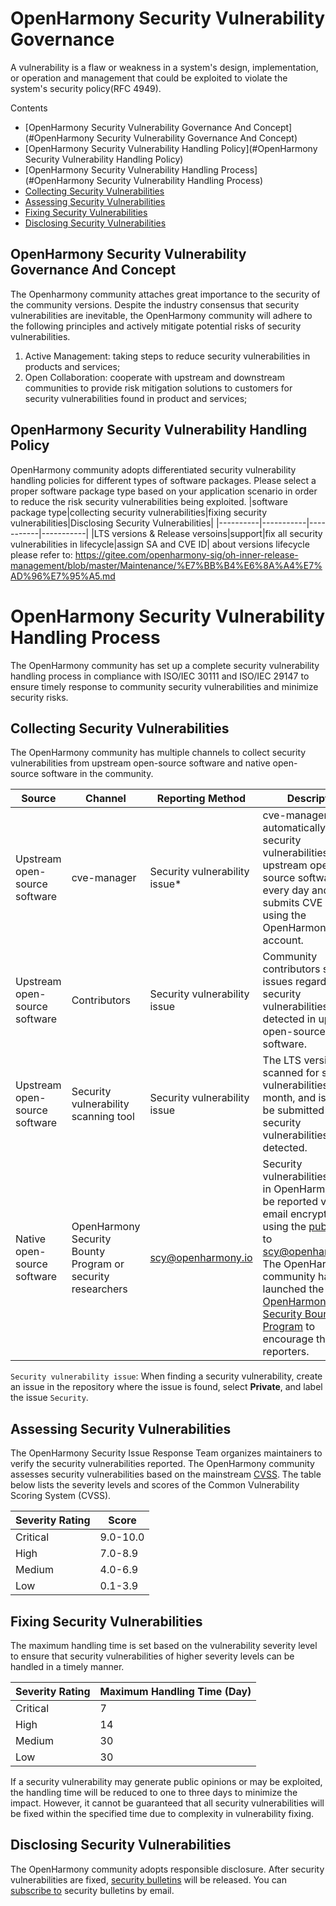 # OpenHarmony Security Vulnerability Governance

A vulnerability is a flaw or weakness in a system's design, implementation, or operation and management that could be exploited to violate the system's security policy(RFC 4949).

 Contents

+ [OpenHarmony Security Vulnerability Governance And Concept](#OpenHarmony Security Vulnerability Governance And Concept)
+ [OpenHarmony Security Vulnerability Handling Policy](#OpenHarmony Security Vulnerability Handling Policy)
+ [OpenHarmony Security Vulnerability Handling Process](#OpenHarmony Security Vulnerability Handling Process)
 + [Collecting Security Vulnerabilities](#collecting-security-vulnerabilities)
 + [Assessing Security Vulnerabilities](#assessing-security-vulnerabilities)
 + [Fixing Security Vulnerabilities](#fixing-security-vulnerabilities)
 + [Disclosing Security Vulnerabilities](#disclosing-security-vulnerabilities)
 
## OpenHarmony Security Vulnerability Governance And Concept
The Openharmony community attaches great importance to the security of the community versions. Despite the industry consensus that security vulnerabilities are inevitable, the OpenHarmony community will adhere to the following principles and actively mitigate potential risks of security vulnerabilities.


1. Active Management: taking steps to reduce security vulnerabilities in products and services;
2. Open Collaboration: cooperate with upstream and downstream communities to provide risk mitigation solutions to customers for security vulnerabilities found in product and services;
## OpenHarmony Security Vulnerability Handling Policy

OpenHarmony community adopts differentiated security vulnerability handling policies for different types of software packages. Please select a proper software package type based on your application scenario in order to reduce the risk security vulnerabilities being exploited.
|software package type|collecting security vulnerabilities|fixing security vulnerabilities|Disclosing Security Vulnerabilities|
|----------|-----------|-----------|-----------|
|LTS versions & Release versoins|support|fix all security vulnerabilities in lifecycle|assign SA and CVE ID|
about versions lifecycle please refer to: https://gitee.com/openharmony-sig/oh-inner-release-management/blob/master/Maintenance/%E7%BB%B4%E6%8A%A4%E7%AD%96%E7%95%A5.md

# OpenHarmony Security Vulnerability Handling Process

The OpenHarmony community has set up a complete security vulnerability handling process in compliance with ISO/IEC 30111 and ISO/IEC 29147 to ensure timely response to community security vulnerabilities and minimize security risks.


## Collecting Security Vulnerabilities

The OpenHarmony community has multiple channels to collect security vulnerabilities from upstream open-source software and native open-source software in the community.


|Source|Channel|Reporting Method|Description|
| -------- |-------- | -------- | -------- |
|Upstream open-source software|cve-manager|Security vulnerability issue*|cve-manager automatically collects security vulnerabilities of upstream open-source software every day and submits CVE issues using the OpenHarmony ci bot account.|
|Upstream open-source software|Contributors|Security vulnerability issue|Community contributors submit issues regarding security vulnerabilities detected in upstream open-source software.|
|Upstream open-source software|Security vulnerability scanning tool|Security vulnerability issue|The LTS versions are scanned for security vulnerabilities every month, and issues will be submitted if security vulnerabilities are detected.|
|Native open-source software|OpenHarmony Security Bounty Program or security researchers|scy@openharmony.io|Security vulnerabilities found in OpenHarmony can be reported via an email encrypted by using the [public key](/publicKey/Scy-OpenHarmony_publickey.asc) to scy@openharmony.io. The OpenHarmony community has launched the [OpenHarmony Security Bounty Program](/en/security-process/rewards_program.md) to encourage the reporters.|

`Security vulnerability issue`: When finding a security vulnerability, create an issue in the repository where the issue is found, select **Private**, and label the issue `Security`.

## Assessing Security Vulnerabilities

The OpenHarmony Security Issue Response Team organizes maintainers to verify the security vulnerabilities reported. The OpenHarmony community assesses security vulnerabilities based on the mainstream [CVSS](https://www.first.org/cvss/calculator/3.1). The table below lists the severity levels and scores of the Common Vulnerability Scoring System (CVSS).

|Severity Rating|Score|
|--------------------------|-----------------|
|Critical|9.0-10.0|
|High|7.0-8.9|
|Medium|4.0-6.9|
|Low|0.1-3.9|

## Fixing Security Vulnerabilities

The maximum handling time is set based on the vulnerability severity level to ensure that security vulnerabilities of higher severity levels can be handled in a timely manner.

|Severity Rating|Maximum Handling Time (Day)|
|--------------------------|-----------------|
|Critical|7|
|High|14|
|Medium|30|
|Low|30|

If a security vulnerability may generate public opinions or may be exploited, the handling time will be reduced to one to three days to minimize the impact. However, it cannot be guaranteed that all security vulnerabilities will be fixed within the specified time due to complexity in vulnerability fixing.

## Disclosing Security Vulnerabilities

The OpenHarmony community adopts responsible disclosure. After security vulnerabilities are fixed, [security bulletins](/en/security-disclosure/README.md) will be released. You can [subscribe to](https://lists.openatom.io/postorius/lists/security.openharmony.io/) security bulletins by email.
